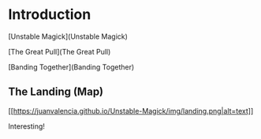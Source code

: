 # Introduction

[Unstable Magick](Unstable Magick)

[The Great Pull](The Great Pull)

[Banding Together](Banding Together)

## The Landing (Map)
[[https://juanvalencia.github.io/Unstable-Magick/img/landing.png|alt=text]]

Interesting!